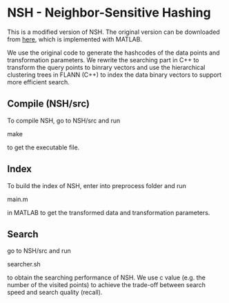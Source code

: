 # NSH - Neighbor-Sensitive Hashing

This is a modified version of NSH. The original version can be downloaded from [here](https://github.com/pyongjoo/nsh), which is implemented with MATLAB. 

We use the original code to generate the hashcodes of the data points and transformation parameters. We rewrite the searching part in C++ to transform the query points to binrary vectors and use the hierarchical clustering trees in FLANN (C++) to index the data binary vectors to support more efficient search.

## Compile (NSH/src)

To compile NSH, go to NSH/src and run 

make

to get the executable file.

## Index

To build the index of NSH, enter into preprocess folder and run 

main.m

in MATLAB to get the transformed data and transformation parameters.

## Search 

go to NSH/src and run 

searcher.sh 

to obtain the searching performance of NSH. We use c value (e.g. the number of the visited points) to  achieve the trade-off between search speed and search quality (recall).


